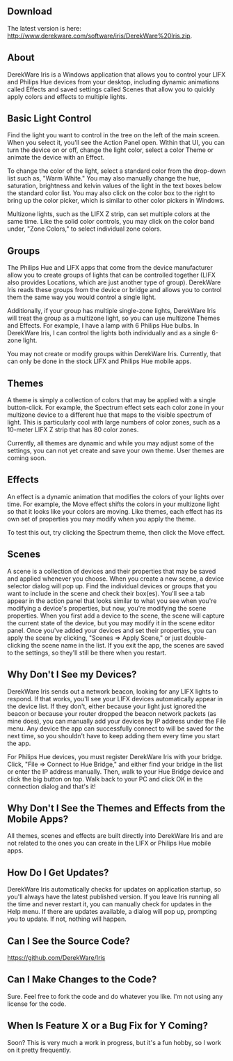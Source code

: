 ## Download

The latest version is here: http://www.derekware.com/software/iris/DerekWare%20Iris.zip.


## About

DerekWare Iris is a Windows application that allows you to control your LIFX and Philips Hue devices from your desktop, including dynamic animations called Effects and saved settings called Scenes that allow you to quickly apply colors and effects to multiple lights.


## Basic Light Control

Find the light you want to control in the tree on the left of the main screen. When you select it, you'll see the Action Panel open. Within that UI, you can turn the device on or off, change the light color, select a color Theme or animate the device with an Effect.

To change the color of the light, select a standard color from the drop-down list such as, "Warm White." You may also manually change the hue, saturation, brightness and kelvin values of the light in the text boxes below the standard color list. You may also click on the color box to the right to bring up the color picker, which is similar to other color pickers in Windows.

Multizone lights, such as the LIFX Z strip, can set multiple colors at the same time. Like the solid color controls, you may click on the color band under, "Zone Colors," to select individual zone colors.


## Groups

The Philips Hue and LIFX apps that come from the device manufacturer allow you to create groups of lights that can be controlled together (LIFX also provides Locations, which are just another type of group). DerekWare Iris reads these groups from the device or bridge and allows you to control them the same way you would control a single light.

Additionally, if your group has multiple single-zone lights, DerekWare Iris will treat the group as a multizone light, so you can use multizone Themes and Effects. For example, I have a lamp with 6 Philips Hue bulbs. In DerekWare Iris, I can control the lights both individually and as a single 6-zone light.

You may not create or modify groups within DerekWare Iris. Currently, that can only be done in the stock LIFX and Philips Hue mobile apps.


## Themes

A theme is simply a collection of colors that may be applied with a single button-click. For example, the Spectrum effect sets each color zone in your multizone device to a different hue that maps to the visible spectrum of light. This is particularly cool with large numbers of color zones, such as a 10-meter LIFX Z strip that has 80 color zones.

Currently, all themes are dynamic and while you may adjust some of the settings, you can not yet create and save your own theme. User themes are coming soon.


## Effects

An effect is a dynamic animation that modifies the colors of your lights over time. For example, the Move effect shifts the colors in your multizone light so that it looks like your colors are moving. Like themes, each effect has its own set of properties you may modify when you apply the theme.

To test this out, try clicking the Spectrum theme, then click the Move effect.


## Scenes

A scene is a collection of devices and their properties that may be saved and applied whenever you choose. When you create a new scene, a device selector dialog will pop up. Find the individual devices or groups that you want to include in the scene and check their box(es). You'll see a tab appear in the action panel that looks similar to what you see when you're modifying a device's properties, but now, you're modifying the scene properties. When you first add a device to the scene, the scene will capture the current state of the device, but you may modify it in the scene editor panel. Once you've added your devices and set their properties, you can apply the scene by clicking, "Scenes => Apply Scene," or just double-clicking the scene name in the list. If you exit the app, the scenes are saved to the settings, so they'll still be there when you restart.


## Why Don't I See my Devices?

DerekWare Iris sends out a network beacon, looking for any LIFX lights to respond. If that works, you'll see your LIFX devices automatically appear in the device list. If they don't, either because your light just ignored the beacon or because your router dropped the beacon network packets (as mine does), you can manually add your devices by IP address under the File menu. Any device the app can successfully connect to will be saved for the next time, so you shouldn't have to keep adding them every time you start the app.

For Philips Hue devices, you must register DerekWare Iris with your bridge. Click, "File => Connect to Hue Bridge," and either find your bridge in the list or enter the IP address manually. Then, walk to your Hue Bridge device and click the big button on top. Walk back to your PC and click OK in the connection dialog and that's it!


## Why Don't I See the Themes and Effects from the Mobile Apps?

All themes, scenes and effects are built directly into DerekWare Iris and are not related to the ones you can create in the LIFX or Philips Hue mobile apps.


## How Do I Get Updates?

DerekWare Iris automatically checks for updates on application startup, so you'll always have the latest published version. If you leave Iris running all the time and never restart it, you can manually check for updates in the Help menu. If there are updates available, a dialog will pop up, prompting you to update. If not, nothing will happen.


## Can I See the Source Code?

https://github.com/DerekWare/Iris


## Can I Make Changes to the Code?

Sure. Feel free to fork the code and do whatever you like. I'm not using any license for the code.


## When Is Feature X or a Bug Fix for Y Coming?

Soon? This is very much a work in progress, but it's a fun hobby, so I work on it pretty frequently.

